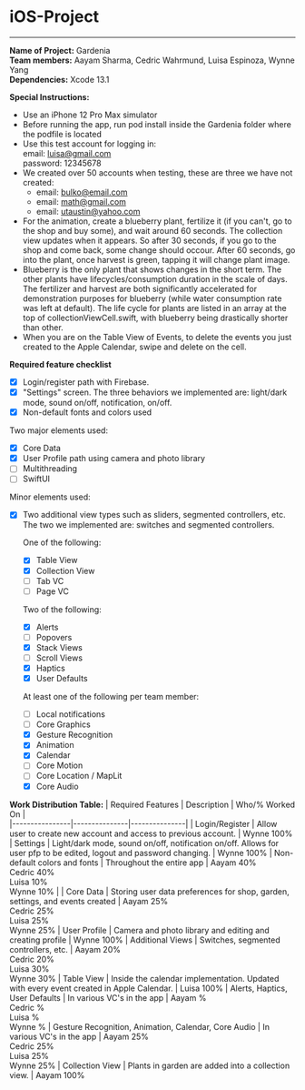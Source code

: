 # iOS-Project
---
**Name of Project:** Gardenia  
**Team members:** Aayam Sharma, Cedric Wahrmund, Luisa Espinoza, Wynne Yang  
**Dependencies:** Xcode 13.1

**Special Instructions:**  
- Use an iPhone 12 Pro Max simulator  
- Before running the app, run pod install inside the Gardenia folder where the podfile is located  
- Use this test account for logging in:  
  email: luisa@gmail.com  
  password: 12345678  
- We created over 50 accounts when testing, these are three we have not created:  
  - email: bulko@email.com
  - email: math@gmail.com
  - email: utaustin@yahoo.com  
- For the animation, create a blueberry plant, fertilize it (if you can't, go to the shop and buy some), and wait around 60 seconds. The collection view updates when it appears. So after 30 seconds, if you go to the shop and come back, some change should occour. After 60 seconds, go into the plant, once harvest is green, tapping it will change plant image.
- Blueberry is the only plant that shows changes in the short term. The other plants have lifecycles/consumption duration in the scale of days. The fertilizer and harvest are both significantly accelerated for demonstration purposes for blueberry (while water consumption rate was left at default). The life cycle for plants are listed in an array at the top of collectionViewCell.swift, with blueberry being drastically shorter than other.
- When you are on the Table View of Events, to delete the events you just created to the Apple Calendar, swipe and delete on the cell.

**Required feature checklist**  
- [x] Login/register path with Firebase.  
- [x] "Settings" screen. The three behaviors we implemented are: light/dark mode, sound on/off, notification, on/off.
- [x] Non-default fonts and colors used

Two major elements used:  
- [x] Core Data  
- [x] User Profile path using camera and photo library
- [ ] Multithreading
- [ ] SwiftUI

Minor elements used:
- [x] Two additional view types such as sliders, segmented controllers, etc. The two we implemented are: switches and segmented controllers.  

  One of the following: 
  - [x] Table View
  - [x] Collection View
  - [ ] Tab VC
  - [ ] Page VC  
  
  Two of the following:  
  
  - [x] Alerts
  - [ ] Popovers
  - [x] Stack Views
  - [ ] Scroll Views
  - [x] Haptics
  - [x] User Defaults   
  
  At least one of the following per team member:    
  
  - [ ] Local notifications
  - [ ] Core Graphics
  - [x] Gesture Recognition
  - [x] Animation
  - [x] Calendar
  - [ ] Core Motion
  - [ ] Core Location / MapLit
  - [x] Core Audio
  
**Work Distribution Table:**
| Required Features | Description | Who/% Worked On |  
|----------------|---------------|---------------|
| Login/Register | Allow user to create new account and access to previous account. | Wynne 100%
| Settings  | Light/dark mode, sound on/off, notification on/off. Allows for user pfp to be edited, logout and password changing. | Wynne 100%
| Non-default colors and fonts | Throughout the entire app | Aayam 40% <br/> Cedric 40% <br/> Luisa 10% <br/> Wynne 10% |
| Core Data  | Storing user data preferences for shop, garden, settings, and events created | Aayam 25% <br/> Cedric 25% <br/> Luisa 25% <br/> Wynne 25%
| User Profile | Camera and photo library and editing and creating profile | Wynne 100%
| Additional Views | Switches, segmented controllers, etc. | Aayam 20% <br/> Cedric 20% <br/> Luisa 30% <br/> Wynne 30%
| Table View | Inside the calendar implementation. Updated with every event created in Apple Calendar. | Luisa 100%
| Alerts, Haptics, User Defaults | In various VC's in the app | Aayam % <br/> Cedric % <br/> Luisa % <br/> Wynne %
| Gesture Recognition, Animation, Calendar, Core Audio | In various VC's in the app | Aayam 25% <br/> Cedric 25% <br/> Luisa 25% <br/> Wynne 25%
| Collection View | Plants in garden are added into a collection view. | Aayam 100%

 
